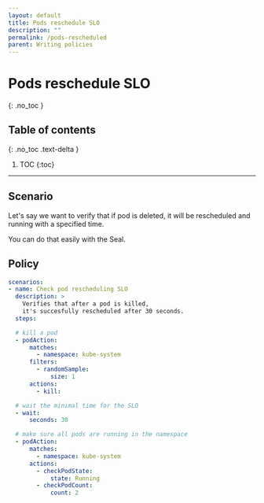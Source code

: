 ```yaml
---
layout: default
title: Pods reschedule SLO
description: ""
permalink: /pods-rescheduled
parent: Writing policies
---
```


# Pods reschedule SLO
{: .no_toc }

## Table of contents
{: .no_toc .text-delta }

1. TOC
{:toc}

---

## Scenario

Let's say we want to verify that if pod is deleted, it will be rescheduled and running with a specified time.

You can do that easily with the Seal.

## Policy


```yaml
scenarios:
- name: Check pod rescheduling SLO
  description: >
    Verifies that after a pod is killed,
    it's succesfully rescheduled after 30 seconds.
  steps:

  # kill a pod
  - podAction:
      matches:
        - namespace: kube-system
      filters:
        - randomSample:
            size: 1
      actions:
        - kill:

  # wait the minimal time for the SLO
  - wait:
      seconds: 30

  # make sure all pods are running in the namespace
  - podAction:
      matches:
        - namespace: kube-system
      actions:
        - checkPodState:
            state: Running
        - checkPodCount:
            count: 2
```

